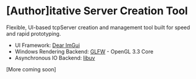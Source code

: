 # [Author]itative Server Creation Tool
Flexible, UI-based tcpServer creation and management tool built for speed and rapid prototyping.

- UI Framework:              [Dear ImGui](https://github.com/ocornut/imgui)
- Windows Rendering Backend:  [GLFW](https://github.com/glfw/glfw) - OpenGL 3.3 Core
- Asynchronous IO Backend:    [libuv](https://github.com/libuv/libuv)

\[More coming soon]
